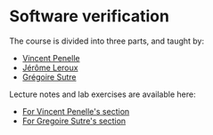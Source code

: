 # Software verification

The course is divided into three parts, and taught by:
  * [Vincent Penelle](https://www.labri.fr/perso/vpenelle/index.php?l=fr)
  * [Jérôme Leroux](http://www.labri.fr/perso/leroux/)
  * [Grégoire Sutre](http://www.labri.fr/perso/sutre/)

Lecture notes and lab exercises are available here:
  * [For Vincent Penelle's section](https://www.labri.fr/perso/vpenelle/Enseignement/VerificationDesLogiciels18/?l=en)
  * [For Gregoire Sutre's section](http://www.labri.fr/perso/sutre/Teaching/SV/)
